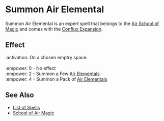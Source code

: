 # Summon Air Elemental

Summon Air Elemental is an expert spell that belongs to the [Air School of Magic](school_of_air_magic.md) and comes with the [Conflux Expansion](../content.md).


## Effect

:activation: On a chosen emptry space:<br><br>:empower: 0 - No effect<br>:empower: 2 - Summon a Few [Air Elementals](../units/air_elementals.md)<br>:empower: 4 - Summon a Pack of [Air Elementals](../units/air_elementals.md)


## See Also

- [List of Spells](../spells.md)
- [School of Air Magic](school_of_air_magic.md)
